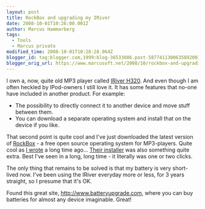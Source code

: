 ```yaml
---
layout: post
title: RockBox and upgrading my IRiver
date: 2008-10-01T10:26:00.001Z
author: Marcus Hammarberg
tags:
  - Tools
  - Marcus private
modified_time: 2008-10-01T10:28:28.964Z
blogger_id: tag:blogger.com,1999:blog-36533086.post-5877411300635892001
blogger_orig_url: https://www.marcusoft.net/2008/10/rockbox-and-upgrading-my-iriver.html
---
```


I own a, now, quite old MP3 player called [IRiver
H320](http://tbn0.google.com/images?q=tbn:50tN7Jbthhm7UM:http://lingon.files.wordpress.com/2006/07/00114893.jpg).
And even though I am often heckled by IPod-owners I still love it. It
has some features that no-one have included in another product. For
example:

- The possibility to directly connect it to another device and move
    stuff between them.
- You can download a separate operating system and install that on the
    device if you like.

That second point is quite cool and I've just downloaded the latest
version of [RockBox](http://www.rockbox.org/) - a free open source
operating system for MP3-players. Quite cool as [I
wrote](https://www.marcusoft.net/2006/11/rockbox-cool-stuff.html) a long
time ago... [Their
installer](http://www.rockbox.org/twiki/bin/view/Main/RockboxUtility)
was also something quite extra. Best I've seen in a long, long time - it
literally was one or two clicks.

The only thing that remains to be solved is that my battery is very
short-lived now. I've been using the IRiver everyday more or less, for 3
years straight, so I presume that it's OK.

Found this great site, <http://www.batteryupgrade.com>, where you can
buy batteries for almost any device imaginable. Great!
